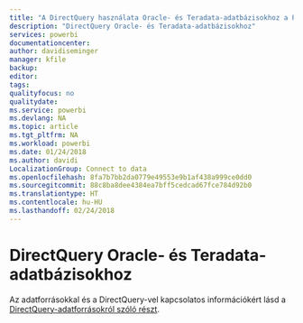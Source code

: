 ```yaml
---
title: "A DirectQuery használata Oracle- és Teradata-adatbázisokhoz a Power BI-ban"
description: "DirectQuery Oracle- és Teradata-adatbázisokhoz"
services: powerbi
documentationcenter: 
author: davidiseminger
manager: kfile
backup: 
editor: 
tags: 
qualityfocus: no
qualitydate: 
ms.service: powerbi
ms.devlang: NA
ms.topic: article
ms.tgt_pltfrm: NA
ms.workload: powerbi
ms.date: 01/24/2018
ms.author: davidi
LocalizationGroup: Connect to data
ms.openlocfilehash: 8fa7b7bb2da0779e49553e9b1af438a999ce0dd0
ms.sourcegitcommit: 88c8ba8dee4384ea7bff5cedcad67fce784d92b0
ms.translationtype: HT
ms.contentlocale: hu-HU
ms.lasthandoff: 02/24/2018
---
```

# <a name="directquery-for-oracle-and-teradata-databases"></a>DirectQuery Oracle- és Teradata-adatbázisokhoz
Az adatforrásokkal és a DirectQuery-vel kapcsolatos információkért lásd a [DirectQuery-adatforrásokról szóló részt](desktop-directquery-data-sources.md).

